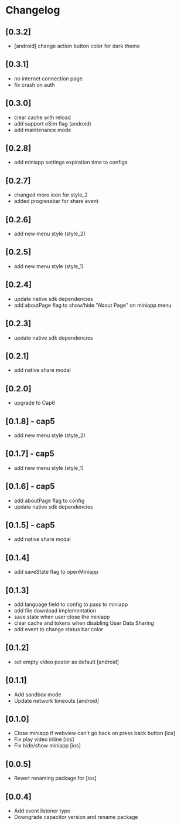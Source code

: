# Changelog
## [0.3.2]

- [android] change action button color for dark theme

## [0.3.1]

- no internet connection page
- fix crash on auth

## [0.3.0]

- clear cache with reload
- add support eSim flag (android)
- add maintenance mode

## [0.2.8]

- add miniapp settings expiration time to configs

## [0.2.7]

- changed more icon for style_2
- added progressbar for share event

## [0.2.6]

- add new menu style (style_2)

## [0.2.5]

- add new menu style (style_1)

## [0.2.4]

- update native sdk dependencies
- add aboutPage flag to show/hide "About Page" on miniapp menu

## [0.2.3]

- update native sdk dependencies

## [0.2.1]

- add native share modal

## [0.2.0]

- upgrade to Cap6

## [0.1.8] - cap5

- add new menu style (style_2)

## [0.1.7] - cap5

- add new menu style (style_1)

## [0.1.6] - cap5

- add aboutPage flag to config
- update native sdk dependencies

## [0.1.5] - cap5

- add native share modal

## [0.1.4]

- add saveState flag to openMiniapp

## [0.1.3]

- add language field to config to pass to miniapp
- add file download implementation
- save state when user close the miniapp
- clear cache and tokens when disabling User Data Sharing
- add event to change status bar color

## [0.1.2]

- set empty video poster as default [android]

## [0.1.1]

- Add sandbox mode
- Update network timeouts [android]

## [0.1.0]

- Close miniapp if webview can't go back on press back button [ios]
- Fix play video inline [ios]
- Fix hide/show miniapp [ios]

## [0.0.5]

- Revert renaming package for [ios]

## [0.0.4]

- Add event listener type
- Downgrade capacitor version and rename package
